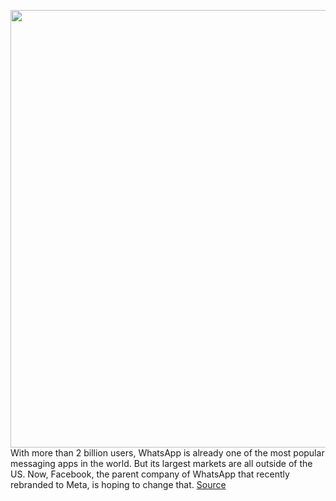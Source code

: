 <img src='https://cdn.vox-cdn.com/thumbor/bbWcp_BtEF61g1NueW1JarCUp-g=/0x0:2040x1360/1200x800/filters:focal(857x517:1183x843)/cdn.vox-cdn.com/uploads/chorus_image/image/70442959/acastro_210119_1777_whatsapp_0003.0.jpg' width='700px' /><br/>
With more than 2 billion users, WhatsApp is already one of the most popular messaging apps in the world. But its largest markets are all outside of the US. Now, Facebook, the parent company of WhatsApp that recently rebranded to Meta, is hoping to change that.
<a href='https://www.theverge.com/2022/1/28/22904967/whatsapp-meta-us-marketing-push-apple-imessage'> Source <a/>